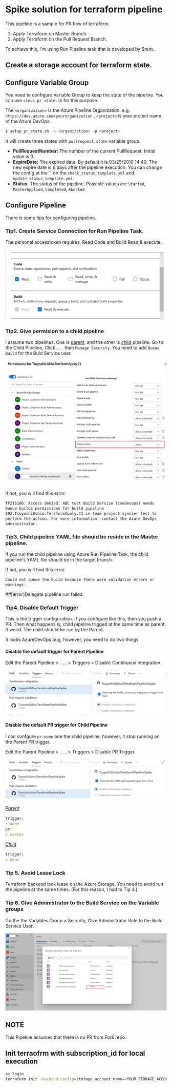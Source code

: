 # Spike solution for terraform pipeline

This pipeline is a sample for PR flow of terraform.

1. Apply Terraform on Master Branch.
2. Apply Terraform on the Pull Request Branch.

To achieve this, I'm using Run Pipeline task that is developed by Brent. 

## Create a storage account for terraform state. 

## Configure Variable Group 
You need to configure Variable Group to keep the state of the pipeline. You can use `steup_pr_state.sh` for this purpose. 

The `<organization>` is the Azure Pipeline Organization. e.g. `https://dev.azure.com/yourorganization` , `<project>` is your project name of the Azure DevOps.

```bash
$ setup_pr_state.sh -o <organization> -p <project>
```

It will create three states with `pullrequest.state` variable group. 

* **PullRequestNumber:** The number of the current PullRequest. Initial value is 0. 
* **ExpireDate:** The expired date. By default it is 03/25/2010 14:40. The new expire date is 6 days after the pipeline execution. You can change the config at the `` on the  `check_status_template.yml` and `update_status_template.yml`. 
* **Status:** The status of the pipeline. Possible values are `Started`, `MasterApplied`, `Completed`, `Aborted`



## Configure Pipeline
There is some tips for configuring pipeline. 

### Tip1. Create Service Connection for Run Pipeline Task. 

The personal accesstoken requires, Read Code and Build Read & execute.

![PAT configration](img/pat_config.png)

### Tip2. Give permision to a child pipeline

I assume two pipelines. One is [parent](azure-pipelines.yml), and the other is [child](child.yml) pipeline. Go to the Child Pipeline, Click `...` then `Manage Security`. You need to add `Queue Build` for the Buld Service user. 

![Queue build persmission](img/child_ci_permission.png)

If not, you will find this error. 

```
TF215106: Access denied. ABC test Build Service (csedevops) needs Queue builds permissions for build pipeline 292:TsuyoshiUshio.TerrformApply.CI in team project syncier test to perform the action. For more information, contact the Azure DevOps administrator.
```

### Tip3. Child pipeline YAML file should be reside in the Master pipeline.

If you run the child pipeline using Azure Run Pipeline Task, the child pipeline's YAML file should be in the target branch. 

If not, you will find this error. 

```
Could not queue the build because there were validation errors or warnings. 
```

##[error]Delegate pipeline run failed.

### Tip4. Disable Default Trigger

This is the trigger configuration. If you configure like this, then you push a PR. Then what happens is, child pipeline trigged at the same time as parent. It weird. The child should be run by the Parent. 

It looks AzureDevOps bug, however, you need to do two things. 

#### Disable the default trigger for Parent Pipeline

Edit the Parent Pipeline > `...` > Triggers > Disable Continuous Integration. 

![](img/disable-ci.png)

#### Disable the default PR trigger for Child Pipeline

I can confgure `pr:none` one the child pipeline, however, it stop running on the Parent PR trigger. 

Edit the Parent Pipeline > `...` > Triggers > Disable PR Trigger.

![](img/disable-pr-trigger.png)

_[Parent](azure-pipelines.yml)_

```yml
trigger:
- none
pr:
- master
```

_[Child](child.yml)_

```yml
trigger:
- none
```

### Tip 5. Avoid Lease Lock 
Terraform backend lock lease on the Azure Storage. You need to avoid run the pipeline at the same times. (For this reason, I had to Tip 4.)

### Tip 6. Give Administrator to the Build Service on the Variable groups

Go the the Variables Group > Security, Give Administrator Role to the Build Service User. 

![Variable Group Settings](img/variable_group_config.png)

## NOTE

This Pipeline assumes that there is no PR from Fork repo.

## Init terraofrm with subscription_id  for local execution

```bash
az login 
terraform init -backend-config=storage_account_name=<YOUR_STORAGE_ACCOUNT> -backend-config=container_name=tfstate -backend-config=resource_group_name=remove-spike-rg -backend-config=key=example.tfstate
```